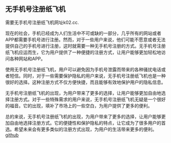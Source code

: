 ## 无手机号注册纸飞机

需要无手机号注册纸飞机网址k02.cc.

现在的社会，手机已经成为人们生活中不可或缺的一部分，几乎所有的网站或者APP都需要手机号进行注册。然而，对于一些用户来说，他们可能不愿意或者无法提供自己的手机号进行注册，这时就需要一种无手机号注册的方式。无手机号注册纸飞机应运而生，它为用户提供了一种便捷的注册方式，让用户能够更加轻松地访问各种网站和APP。

使用无手机号注册纸飞机，用户可以避免因为手机号泄露而带来的各种骚扰电话或者短信。同时，对于一些需要保护隐私的用户来说，无手机号注册纸飞机也是一种很好的选择。这种注册方式不仅方便快捷，而且能够有效地保护用户的隐私信息。

无手机号注册纸飞机的出现，为用户带来了更多的选择，让用户能够更加自由地选择注册方式。对于一些特殊需求的用户来说，无手机号注册纸飞机无疑是一个很好的福音。它的出现，填补了市场上的一些空白，为用户提供了更多的便利。

总的来说，无手机号注册纸飞机的出现，为用户带来了更多的选择，让用户能够更加自由地选择注册方式。它的便捷性和保护隐私的特点，让它成为了很多用户的首选。希望未来会有更多类似的注册方式出现，为用户的生活带来更多的便利。[github](https://github.com)